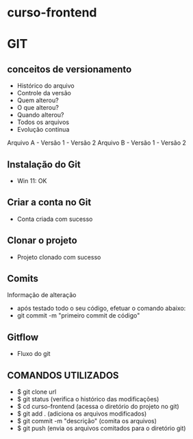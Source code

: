 # curso-frontend
# GIT
## conceitos de versionamento
 - Histórico do arquivo
 - Controle da versão 
 - Quem alterou?
 - O que alterou? 
 - Quando alterou? 
 - Todos os arquivos
 - Evolução continua
 
Arquivo A - Versão 1 - Versão 2
Arquivo B - Versão 1 - Versão 2

## Instalação do Git
 - Win 11: OK
 
## Criar a conta no Git 
 - Conta criada com sucesso

## Clonar o projeto
 - Projeto clonado com sucesso

## Comits
Informação de alteração
 - após testado todo o seu código, efetuar o comando abaixo:
 - git commit -m "primeiro commit de código"


## Gitflow
 - Fluxo do git



## COMANDOS UTILIZADOS
 - $ git clone url
 - $ git status (verifica o histórico das modificações)
 - $ cd curso-frontend (acessa o diretório do projeto no git)
 - $ git add . (adiciona os arquivos modificados)
 - $ git commit -m "descrição" (comita os arquivos)
 - $ git push (envia os arquivos comitados para o diretório git)
